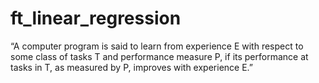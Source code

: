 # ft_linear_regression
“A computer program is said to learn from experience E with respect to some
class of tasks T and performance measure P, if its performance at tasks in
T, as measured by P, improves with experience E.”
